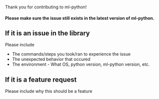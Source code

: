Thank you for contributing to ml-python!

#### Please make sure the issue still exists in the latest version of ml-python.

## If it is an issue in the library
Please include
* The commands/steps you took/ran to experience the issue
* The unexpected behavior that occured
* The environment - What OS, python version, ml-python version, etc.

## If it is a feature request
Please include why this should be a feature
